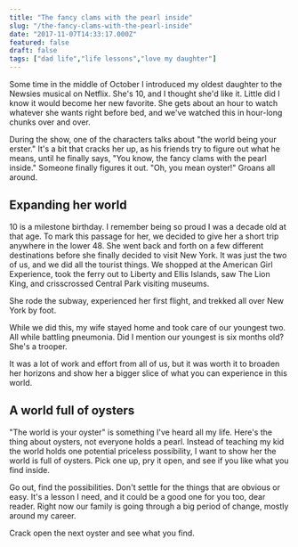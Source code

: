 ```yaml
---
title: "The fancy clams with the pearl inside"
slug: "/the-fancy-clams-with-the-pearl-inside"
date: "2017-11-07T14:33:17.000Z"
featured: false
draft: false
tags: ["dad life","life lessons","love my daughter"]
---
```


Some time in the middle of October I introduced my oldest daughter to the Newsies musical on Netflix. She's 10, and I thought she'd like it. Little did I know it would become her new favorite. She gets about an hour to watch whatever she wants right before bed, and we've watched this in hour-long chunks over and over.

During the show, one of the characters talks about "the world being your erster." It's a bit that cracks her up, as his friends try to figure out what he means, until he finally says, "You know, the fancy clams with the pearl inside." Someone finally figures it out. "Oh, you mean oyster!" Groans all around.

## Expanding her world
10 is a milestone birthday. I remember being so proud I was a decade old at that age. To mark this passage for her, we decided to give her a short trip anywhere in the lower 48. She went back and forth on a few different destinations before she finally decided to visit New York. It was just the two of us, and we did all the tourist things. We shopped at the American Girl Experience, took the ferry out to Liberty and Ellis Islands, saw The Lion King, and crisscrossed Central Park visiting museums.

She rode the subway, experienced her first flight, and trekked all over New York by foot.

While we did this, my wife stayed home and took care of our youngest two. All while battling pneumonia. Did I mention our youngest is six months old? She's a trooper.

It was a lot of work and effort from all of us, but it was worth it to broaden her horizons and show her a bigger slice of what you can experience in this world.

## A world full of oysters
"The world is your oyster" is something I've heard all my life. Here's the thing about oysters, not everyone holds a pearl. Instead of teaching my kid the world holds one potential priceless possibility, I want to show her the world is full of oysters. Pick one up, pry it open, and see if you like what you find inside. 

Go out, find the possibilities. Don't settle for the things that are obvious or easy. It's a lesson I need, and it could be a good one for you too, dear reader. Right now our family is going through a big period of change, mostly around my career. 

Crack open the next oyster and see what you find.
